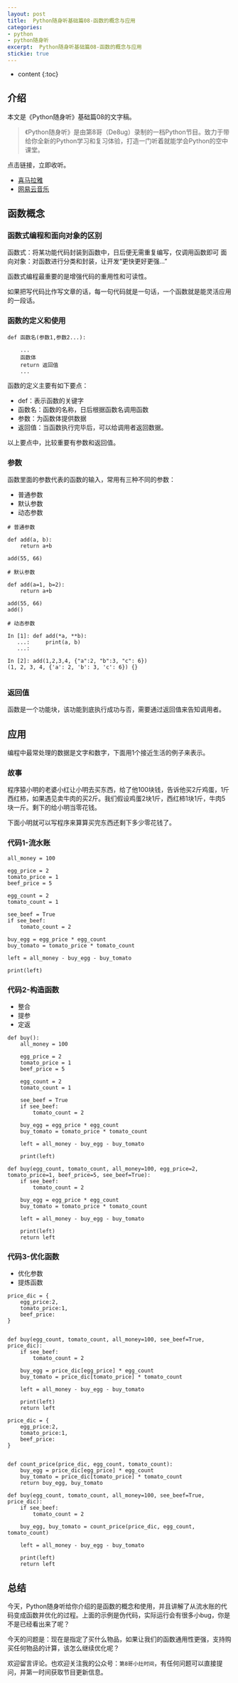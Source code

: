 ```yaml
---
layout: post
title:  Python随身听基础篇08-函数的概念与应用
categories:  
- python
- python随身听
excerpt:  Python随身听基础篇08-函数的概念与应用
stickie: true
---
```


* content
{:toc}

## 介绍

本文是《Python随身听》基础篇08的文字稿。

>《Python随身听》是由第8哥（De8ug）录制的一档Python节目。致力于带给你全新的Python学习和复习体验，打造一门听着就能学会Python的空中课堂。

点击链接，立即收听。

- [喜马拉雅](https://www.ximalaya.com/jiaoyu/11009485/)
- [网易云音乐](https://music.163.com/#/djradio?id=350523062)



## 函数概念

### 函数式编程和面向对象的区别

函数式：将某功能代码封装到函数中，日后便无需重复编写，仅调用函数即可
面向对象：对函数进行分类和封装，让开发“更快更好更强...”

函数式编程最重要的是增强代码的重用性和可读性。

如果把写代码比作写文章的话，每一句代码就是一句话，一个函数就是能灵活应用的一段话。

### 函数的定义和使用

    def 函数名(参数1,参数2...):
         
        ...
        函数体
        return 返回值
        ...

函数的定义主要有如下要点：

- def：表示函数的关键字  
- 函数名：函数的名称，日后根据函数名调用函数    
- 参数：为函数体提供数据  
- 返回值：当函数执行完毕后，可以给调用者返回数据。

以上要点中，比较重要有参数和返回值。

### 参数  

函数里面的参数代表的函数的输入，常用有三种不同的参数：

- 普通参数
- 默认参数
- 动态参数

```
# 普通参数

def add(a, b):
    return a+b

add(55, 66)

# 默认参数

def add(a=1, b=2):
    return a+b

add(55, 66)
add()

# 动态参数

In [1]: def add(*a, **b):
   ...:     print(a, b)
   ...:

In [2]: add(1,2,3,4, {"a":2, "b":3, "c": 6})
(1, 2, 3, 4, {'a': 2, 'b': 3, 'c': 6}) {}


```

### 返回值

函数是一个功能块，该功能到底执行成功与否，需要通过返回值来告知调用者。


## 应用  

编程中最常处理的数据是文字和数字，下面用1个接近生活的例子来表示。

### 故事

程序猿小明的老婆小红让小明去买东西，给了他100块钱，告诉他买2斤鸡蛋，1斤西红柿，如果遇见卖牛肉的买2斤。我们假设鸡蛋2块1斤，西红柿1块1斤，牛肉5块一斤。剩下的给小明当零花钱。

下面小明就可以写程序来算算买完东西还剩下多少零花钱了。

### 代码1-流水账

```
all_money = 100

egg_price = 2
tomato_price = 1
beef_price = 5

egg_count = 2
tomato_count = 1

see_beef = True
if see_beef:
    tomato_count = 2

buy_egg = egg_price * egg_count
buy_tomato = tomato_price * tomato_count

left = all_money - buy_egg - buy_tomato

print(left)

```

### 代码2-构造函数

- 整合
- 提参
- 定返

```
def buy():
    all_money = 100

    egg_price = 2
    tomato_price = 1
    beef_price = 5

    egg_count = 2
    tomato_count = 1

    see_beef = True
    if see_beef:
        tomato_count = 2

    buy_egg = egg_price * egg_count
    buy_tomato = tomato_price * tomato_count

    left = all_money - buy_egg - buy_tomato

    print(left)
```

```
def buy(egg_count, tomato_count, all_money=100, egg_price=2, tomato_price=1, beef_price=5, see_beef=True):
    if see_beef:
        tomato_count = 2

    buy_egg = egg_price * egg_count
    buy_tomato = tomato_price * tomato_count

    left = all_money - buy_egg - buy_tomato

    print(left)
    return left
```

### 代码3-优化函数

- 优化参数
- 提炼函数

```
price_dic = {
    egg_price:2, 
    tomato_price:1, 
    beef_price:
}


def buy(egg_count, tomato_count, all_money=100, see_beef=True, price_dic):
    if see_beef:
        tomato_count = 2

    buy_egg = price_dic[egg_price] * egg_count
    buy_tomato = price_dic[tomato_price] * tomato_count

    left = all_money - buy_egg - buy_tomato

    print(left)
    return left
```

```
price_dic = {
    egg_price:2, 
    tomato_price:1, 
    beef_price:
}


def count_price(price_dic, egg_count, tomato_count):
    buy_egg = price_dic[egg_price] * egg_count
    buy_tomato = price_dic[tomato_price] * tomato_count
    return buy_egg, buy_tomato

def buy(egg_count, tomato_count, all_money=100, see_beef=True, price_dic):
    if see_beef:
        tomato_count = 2

    buy_egg, buy_tomato = count_price(price_dic, egg_count, tomato_count)

    left = all_money - buy_egg - buy_tomato

    print(left)
    return left
```


## 总结

今天，Python随身听给你介绍的是函数的概念和使用，并且讲解了从流水账的代码变成函数并优化的过程。上面的示例是伪代码，实际运行会有很多小bug，你是不是已经看出来了呢？

今天的问题是：现在是指定了买什么物品，如果让我们的函数通用性更强，支持购买任何物品的计算，该怎么继续优化呢？

欢迎留言评论。也欢迎关注我的公众号：`第8哥小灶时间`，有任何问题可以直接提问，并第一时间获取节目更新信息。